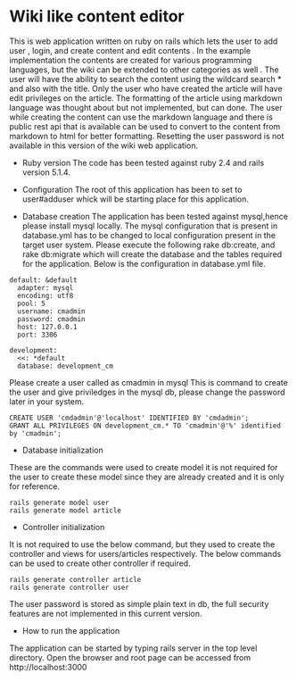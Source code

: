 # Wiki like content editor

This is web application written on ruby on rails which lets the user to add user , login, and create content and edit contents . In the example implementation the contents are created for various programming languages, but the wiki can be extended to other categories as well . The user will have the ability to search the content using the wildcard search * and also with the title.  Only the user who have created the article will have edit privileges on the article. The formatting of the article using markdown language was thought about but not implemented, but can done.  The user while creating the content can use the markdown language and there is public rest api that is available can be used to convert to the content from markdown to html for better formatting.  Resetting the user password is not available in this version of the wiki web application. 

* Ruby version
 The code has been tested against ruby 2.4 and rails version 5.1.4.


* Configuration
The root of this application has been to set to user#adduser whick will be starting place for this application. 

* Database creation
The application has been tested against mysql,hence please install mysql locally. 
The mysql configuration that is present in database.yml has to be changed to local 
configuration present in the target user system. 
 Please execute the following rake db:create, and rake db:migrate which will 
create the database and the tables required for the application. 
Below is the configuration in database.yml file. 

```
default: &default
  adapter: mysql
  encoding: utf8
  pool: 5
  username: cmadmin
  password: cmadmin
  host: 127.0.0.1
  port: 3306 

development:
  <<: *default
  database: development_cm
```

Please create a user called as cmadmin in mysql
This is command to create the user and give priviledges in the mysql db, please change the password later in your system. 

```
CREATE USER 'cmdadmin'@'localhost' IDENTIFIED BY 'cmdadmin';
GRANT ALL PRIVILEGES ON development_cm.* TO 'cmadmin'@'%' identified by 'cmadmin';
```

* Database initialization

These are the commands were used to create model it is not required for the user to create these model since they are already created and it is only for reference.

```
rails generate model user
rails generate model article
```

* Controller initialization

It is not required to use the below command, but they used to create the controller and views for users/articles respectively. The below commands can be used to create other controller if required. 
```
rails generate controller article
rails generate controller user
```

The user password is stored as simple plain text in db, the full security features are not implemented in this current version. 

* How to run the application

The application can be started by typing rails server in the top level directory.
Open the browser and root page can be accessed from http://localhost:3000

